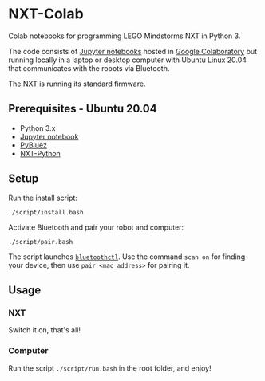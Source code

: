 # NXT-Colab
Colab notebooks for programming LEGO Mindstorms NXT in Python 3.

The code consists of [Jupyter notebooks](http://jupyter.org/) 
hosted in [Google Colaboratory](https://research.google.com/colaboratory/faq.html)
but running locally in a laptop or desktop computer with Ubuntu Linux 20.04 
that communicates with the robots via Bluetooth.

The NXT is running its standard firmware.

## Prerequisites - Ubuntu 20.04

* Python 3.x
* [Jupyter notebook](http://jupyter.readthedocs.io/en/latest/install.html)
* [PyBluez](https://github.com/karulis/pybluez)
* [NXT-Python](https://github.com/Eelviny/nxt-python)

## Setup

Run the install script:

`./script/install.bash`

Activate Bluetooth and pair your robot and computer:

`./script/pair.bash`

The script launches [`bluetoothctl`](https://www.makeuseof.com/manage-bluetooth-linux-with-bluetoothctl/).
Use the command `scan on` for finding your device, then use `pair <mac_address>` for pairing it.

## Usage

### NXT

Switch it on, that's all!

### Computer

Run the script `./script/run.bash` in the root folder, and enjoy!
